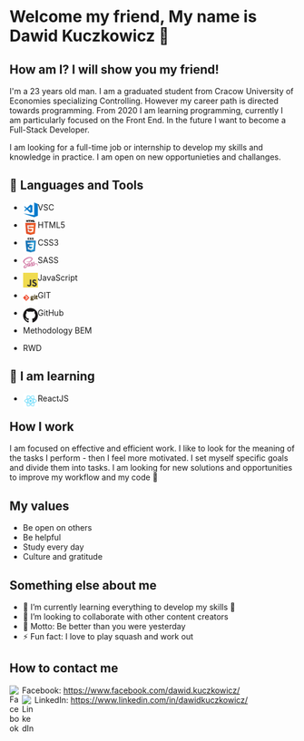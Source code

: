 # Welcome my friend, My name is Dawid Kuczkowicz 👋

## How am I? I will show you my friend!

I'm a 23 years old man. I am a graduated student from Cracow University of Economies specializing Controlling. However my career path is directed towards programming. From 2020 I am learning programming, currently I am particularly focused on the Front End. In the future I want to become a Full-Stack Developer.

I am looking for a full-time job or internship to develop my skills and knowledge in practice. I am open on new opportunieties and challanges. 

## 🌱 Languages and Tools
 - VSC <img align="left" alt="Visual Studio Code" width="26px" src="https://raw.githubusercontent.com/github/explore/80688e429a7d4ef2fca1e82350fe8e3517d3494d/topics/visual-studio-code/visual-studio-code.png" />
 
 - <img align="left" alt="HTML5" width="26px" src="https://raw.githubusercontent.com/github/explore/80688e429a7d4ef2fca1e82350fe8e3517d3494d/topics/html/html.png" /> HTML5 
 
 - <img align="left" alt="CSS3" width="26px" src="https://raw.githubusercontent.com/github/explore/80688e429a7d4ef2fca1e82350fe8e3517d3494d/topics/css/css.png" /> CSS3 
 
 - <img align="left" alt="Sass" width="26px" src="https://raw.githubusercontent.com/github/explore/80688e429a7d4ef2fca1e82350fe8e3517d3494d/topics/sass/sass.png" /> SASS
 
 - <img align="left" alt="JavaScript" width="26px" src="https://raw.githubusercontent.com/github/explore/80688e429a7d4ef2fca1e82350fe8e3517d3494d/topics/javascript/javascript.png" /> JavaScript 
 
 - <img align="left" alt="Git" width="26px" src="https://raw.githubusercontent.com/github/explore/80688e429a7d4ef2fca1e82350fe8e3517d3494d/topics/git/git.png" /> GIT 
 
 - <img align="left" alt="GitHub" width="26px" src="https://raw.githubusercontent.com/github/explore/78df643247d429f6cc873026c0622819ad797942/topics/github/github.png" /> GitHub 
 
 - Methodology BEM
 
 - RWD


 ## 🌱 I am learning
 - ReactJS <img align="left" alt="React" width="26px" src="https://raw.githubusercontent.com/github/explore/80688e429a7d4ef2fca1e82350fe8e3517d3494d/topics/react/react.png" />


## How I work
I am focused on effective and efficient work. I like to look for the meaning of the tasks I perform - then I feel more motivated. I set myself specific goals and divide them into tasks. I am looking for new solutions and opportunities to improve my workflow and my code 🤣

## My values
 - Be open on others
 - Be helpful
 - Study every day
 - Culture and gratitude


## Something else about me
- 🌱 I’m currently learning everything to develop my skills 🤣
- 👯 I’m looking to collaborate with other content creators
- 🥅 Motto: Be better than you were yesterday
- ⚡ Fun fact: I love to play squash and work out


## How to contact me
<img align="left" alt="Facebook" width="22px" src="https://cdn.jsdelivr.net/npm/simple-icons@v3/icons/facebook.svg" /> Facebook: https://www.facebook.com/dawid.kuczkowicz/
<br />
<img align="left" alt="LinkedIn" width="22px" src="https://cdn.jsdelivr.net/npm/simple-icons@v3/icons/linkedin.svg" /> LinkedIn: https://www.linkedin.com/in/dawidkuczkowicz/ 
